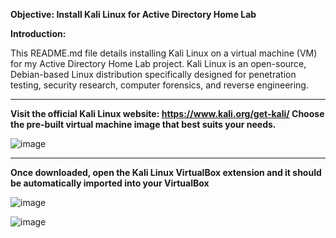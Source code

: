 <b>Objective:  Install Kali Linux for Active Directory Home Lab</b>

<b>Introduction:</b>

<p>This README.md file details installing Kali Linux on a virtual machine (VM) for my Active Directory Home Lab project. Kali Linux is an open-source, Debian-based Linux distribution specifically designed for penetration testing, security research, computer forensics, and reverse engineering.</p>

<hr>

<b>Visit the official Kali Linux website: https://www.kali.org/get-kali/ Choose the pre-built virtual machine image that best suits your needs.</b>

![image](https://github.com/Oureyelet/Active-Directory-Home-Lab-Project/assets/69697624/fb700154-ce69-42d4-a277-c4e475a45d0f)

<hr>

<b>Once downloaded, open the Kali Linux VirtualBox extension and it should be automatically imported into your VirtualBox </b>

![image](https://github.com/Oureyelet/Active-Directory-Home-Lab-Project/assets/69697624/26767f56-cdd4-425a-84ff-429f3c75a627)

![image](https://github.com/Oureyelet/Active-Directory-Home-Lab-Project/assets/69697624/cbd5bbe6-ea5c-4725-a602-d001965a2f51)
